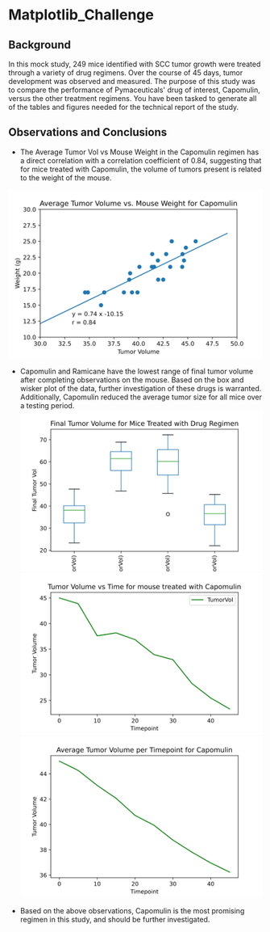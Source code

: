 
# Matplotlib_Challenge


## Background

In this mock study, 249 mice identified with SCC tumor growth were treated through a variety of drug regimens. Over the course of 45 days, tumor development was observed and measured. The purpose of this study was to compare the performance of Pymaceuticals' drug of interest, Capomulin, versus the other treatment regimens. You have been tasked to generate all of the tables and figures needed for the technical report of the study. 

## Observations and Conclusions

* The Average Tumor Vol vs Mouse Weight in the Capomulin regimen has a direct correlation with a correlation coefficient of 0.84, suggesting that for mice treated with Capomulin, the volume of tumors present is related to the weight of the mouse. 

<img src='./Pymaceuticals/figures/fig3.svg'></img>

* Capomulin and Ramicane have the lowest range of final tumor volume after completing observations on the mouse. Based on the box and wisker plot of the data, further investigation of these drugs is warranted. Additionally, Capomulin reduced the average tumor size for all mice over a testing period.
<img src='./Pymaceuticals/figures/fig1.svg'></img>
<img src='./Pymaceuticals/figures/fig2.svg'></img>
<img src='./Pymaceuticals/figures/fig4.svg'></img>

* Based on the above observations, Capomulin is the most promising regimen in this study, and should be further investigated. 

